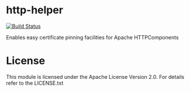 http-helper
============

[![Build Status](https://travis-ci.org/tuxbox/sniggle-http-helper.png?branch=master)](https://travis-ci.org/tuxbox/sniggle-http-helper)

Enables easy certificate pinning facilities for Apache HTTPComponents

License
========
This module is licensed under the Apache License Version 2.0.
For details refer to the LICENSE.txt
